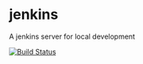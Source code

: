 # jenkins
A jenkins server for local development

[![Build Status](https://travis-ci.org/vinik/jenkins.svg?branch=master)](https://travis-ci.org/vinik/jenkins)
